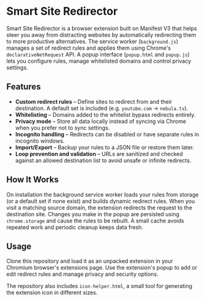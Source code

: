 # Smart Site Redirector

Smart Site Redirector is a browser extension built on Manifest V3 that helps steer
you away from distracting websites by automatically redirecting them to more
productive alternatives. The service worker (`background.js`) manages a set of
redirect rules and applies them using Chrome's `declarativeNetRequest` API.
A popup interface (`popup.html` and `popup.js`) lets you configure rules, manage
whitelisted domains and control privacy settings.

## Features

- **Custom redirect rules** – Define sites to redirect from and their
destination. A default set is included (e.g. `youtube.com` → `nebula.tv`).
- **Whitelisting** – Domains added to the whitelist bypass redirects entirely.
- **Privacy mode** – Store all data locally instead of syncing via Chrome when
you prefer not to sync settings.
- **Incognito handling** – Redirects can be disabled or have separate rules in
incognito windows.
- **Import/Export** – Backup your rules to a JSON file or restore them later.
- **Loop prevention and validation** – URLs are sanitized and checked against an
allowed destination list to avoid unsafe or infinite redirects.

## How It Works

On installation the background service worker loads your rules from storage (or
a default set if none exist) and builds dynamic redirect rules. When you visit a
matching source domain, the extension redirects the request to the destination
site. Changes you make in the popup are persisted using `chrome.storage` and
cause the rules to be rebuilt. A small cache avoids repeated work and periodic
cleanup keeps data fresh.

## Usage

Clone this repository and load it as an unpacked extension in your Chromium
browser's extensions page. Use the extension's popup to add or edit redirect
rules and manage privacy and security options.

The repository also includes `icon-helper.html`, a small tool for generating the
extension icon in different sizes.
